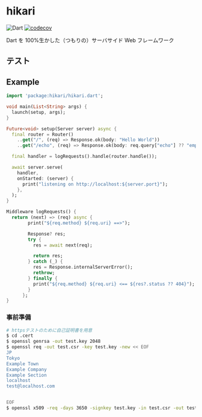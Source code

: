 # hikari

![Dart](https://img.shields.io/badge/dart-%230175C2.svg?style=flat-square&logo=dart&logoColor=white)
[![codecov](https://codecov.io/gh/kentt8046/hikari/branch/master/graph/badge.svg?token=KCqCm2vBTG)](https://codecov.io/gh/kentt8046/hikari)

Dart を 100%生かした（つもりの）サーバサイド Web フレームワーク

## テスト

## Example

```dart
import 'package:hikari/hikari.dart';

void main(List<String> args) {
  launch(setup, args);
}

Future<void> setup(Server server) async {
  final router = Router()
    ..get("/", (req) => Response.ok(body: "Hello World"))
    ..get("/echo", (req) => Response.ok(body: req.query["echo"] ?? "empty"));

  final handler = logRequests().handle(router.handle());

  await server.serve(
    handler,
    onStarted: (server) {
      print("listening on http://localhost:${server.port}");
    },
  );
}

Middleware logRequests() {
  return (next) => (req) async {
        print("${req.method} ${req.uri} ==>");

        Response? res;
        try {
          res = await next(req);

          return res;
        } catch (_) {
          res = Response.internalServerError();
          rethrow;
        } finally {
          print("${req.method} ${req.uri} <== ${res?.status ?? 404}");
        }
      };
}
```

### 事前準備

```bash
# httpsテストのために自己証明書を用意
$ cd .cert
$ openssl genrsa -out test.key 2048
$ openssl req -out test.csr -key test.key -new << EOF
JP
Tokyo
Example Town
Example Company
Example Section
localhost
test@localhost.com


EOF
$ openssl x509 -req -days 3650 -signkey test.key -in test.csr -out test.crt
```
